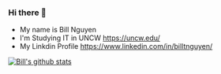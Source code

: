 ### Hi there 👋

* My name is Bill Nguyen
* I'm Studying IT in UNCW https://uncw.edu/
* My Linkdin Profile https://www.linkedin.com/in/billtnguyen/

[![Bill's github stats](https://github-readme-stats.vercel.app/api?username=billtnguyen&count_private=true&show_icons=true&theme=radical&hide_rank=false)](https://github.com/anuraghazra/github-readme-stats)

<!--
**billtnguyen/billtnguyen** is a ✨ _special_ ✨ repository because its `README.md` (this file) appears on your GitHub profile.

Here are some ideas to get you started:

- 🔭 I’m currently working on ...
- 🌱 I’m currently learning ...
- 👯 I’m looking to collaborate on ...
- 🤔 I’m looking for help with ...
- 💬 Ask me about ...
- 📫 How to reach me: ...
- 😄 Pronouns: ...
- ⚡ Fun fact: ...
-->
